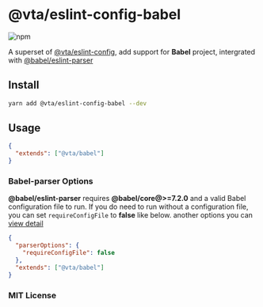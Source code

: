 # @vta/eslint-config-babel

![npm](https://img.shields.io/npm/v/@vta/eslint-config-babel)

A superset of [@vta/eslint-config](https://github.com/vta-js/eslint-config/tree/master/packages/eslint-config/README.md), add support for **Babel** project, intergrated with [@babel/eslint-parser](https://github.com/babel/babel/tree/main/eslint/babel-eslint-parser)

## Install

```bash
yarn add @vta/eslint-config-babel --dev
```

## Usage

```json
{
  "extends": ["@vta/babel"]
}
```

### Babel-parser Options

**@babel/eslint-parser** requires **@babel/core@>=7.2.0** and a valid Babel configuration file to run. If you do need to run without a configuration file, you can set `requireConfigFile` to **false** like below. another options you can [view detail](https://github.com/babel/babel/tree/main/eslint/babel-eslint-parser#additional-parser-configuration)

```json
{
  "parserOptions": {
    "requireConfigFile": false
  },
  "extends": ["@vta/babel"]
}
```

### MIT License

